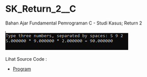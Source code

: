 # SK_Return_2__C
Bahan Ajar Fundamental Pemrograman C - Studi Kasus; Return 2<br><br>
<img src="https://github.com/RizkyKhapidsyah/SK_Return_2__C/blob/master/Result/001.PNG"><br><br>
Lihat Source Code : <br>
- <a href="https://github.com/RizkyKhapidsyah/SK_Return_2__C/blob/master/Source.c">Program</a>
